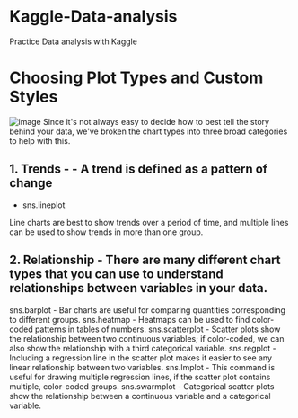 # Kaggle-Data-analysis
Practice Data analysis with Kaggle


# Choosing Plot Types and Custom Styles

![image](https://user-images.githubusercontent.com/68217111/162891220-b30dddd2-4f2e-445e-b870-03b75b3c6cd9.png)
Since it's not always easy to decide how to best tell the story behind your data, we've broken the chart types into three broad categories to help with this.


## 1. Trends - - A trend is defined as a pattern of change

- sns.lineplot

Line charts are best to show trends over a period of time, and multiple lines can be used to show trends in more than one group.
  

## 2. Relationship - There are many different chart types that you can use to understand relationships between variables in your data.

sns.barplot - Bar charts are useful for comparing quantities corresponding to different groups.
sns.heatmap - Heatmaps can be used to find color-coded patterns in tables of numbers.
sns.scatterplot - Scatter plots show the relationship between two continuous variables; if color-coded, we can also show the relationship with a third categorical variable.
sns.regplot - Including a regression line in the scatter plot makes it easier to see any linear relationship between two variables.
sns.lmplot - This command is useful for drawing multiple regression lines, if the scatter plot contains multiple, color-coded groups.
sns.swarmplot - Categorical scatter plots show the relationship between a continuous variable and a categorical variable.

